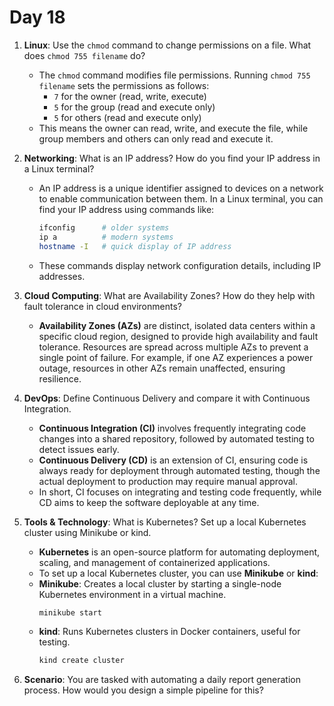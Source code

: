 # Day 18

1. **Linux**: Use the `chmod` command to change permissions on a file. What does `chmod 755 filename` do?
   - The `chmod` command modifies file permissions. Running `chmod 755 filename` sets the permissions as follows:
     - `7` for the owner (read, write, execute)
     - `5` for the group (read and execute only)
     - `5` for others (read and execute only)
   - This means the owner can read, write, and execute the file, while group members and others can only read and execute it.


2. **Networking**: What is an IP address? How do you find your IP address in a Linux terminal?
   - An IP address is a unique identifier assigned to devices on a network to enable communication between them. In a Linux terminal, you can find your IP address using commands like:
     ```bash
     ifconfig      # older systems
     ip a          # modern systems
     hostname -I   # quick display of IP address
     ```
   - These commands display network configuration details, including IP addresses.


3. **Cloud Computing**: What are Availability Zones? How do they help with fault tolerance in cloud environments?
   - **Availability Zones (AZs)** are distinct, isolated data centers within a specific cloud region, designed to provide high availability and fault tolerance. Resources are spread across multiple AZs to prevent a single point of failure. For example, if one AZ experiences a power outage, resources in other AZs remain unaffected, ensuring resilience.


4. **DevOps**: Define Continuous Delivery and compare it with Continuous Integration.
   - **Continuous Integration (CI)** involves frequently integrating code changes into a shared repository, followed by automated testing to detect issues early.
   - **Continuous Delivery (CD)** is an extension of CI, ensuring code is always ready for deployment through automated testing, though the actual deployment to production may require manual approval.
   - In short, CI focuses on integrating and testing code frequently, while CD aims to keep the software deployable at any time.


5. **Tools & Technology**: What is Kubernetes? Set up a local Kubernetes cluster using Minikube or kind.
   - **Kubernetes** is an open-source platform for automating deployment, scaling, and management of containerized applications.
   - To set up a local Kubernetes cluster, you can use **Minikube** or **kind**:
    - **Minikube**: Creates a local cluster by starting a single-node Kubernetes environment in a virtual machine.
       ```bash
       minikube start
       ```
    - **kind**: Runs Kubernetes clusters in Docker containers, useful for testing.
       ```bash
       kind create cluster
       ```

6. **Scenario**: You are tasked with automating a daily report generation process. How would you design a simple pipeline for this?


